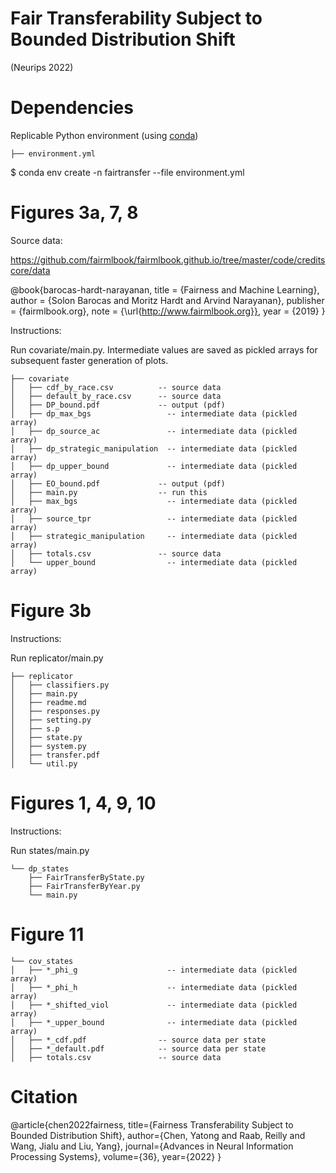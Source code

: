 # Fair Transferability Subject to Bounded Distribution Shift

(Neurips 2022)

# Dependencies

Replicable Python environment
(using [conda](https://docs.conda.io/en/latest/miniconda.html))

```
├── environment.yml
```

$ conda env create -n fairtransfer --file environment.yml

# Figures 3a, 7, 8

Source data:

https://github.com/fairmlbook/fairmlbook.github.io/tree/master/code/creditscore/data

@book{barocas-hardt-narayanan,
  title = {Fairness and Machine Learning},
  author = {Solon Barocas and Moritz Hardt and Arvind Narayanan},
  publisher = {fairmlbook.org},
  note = {\url{http://www.fairmlbook.org}},
  year = {2019}
}

Instructions:

Run covariate/main.py. Intermediate values are saved as pickled arrays
for subsequent faster generation of plots.

```
├── covariate
│   ├── cdf_by_race.csv          -- source data
│   ├── default_by_race.csv      -- source data
│   ├── DP_bound.pdf             -- output (pdf)
│   ├── dp_max_bgs                 -- intermediate data (pickled array)
│   ├── dp_source_ac               -- intermediate data (pickled array)
│   ├── dp_strategic_manipulation  -- intermediate data (pickled array)
│   ├── dp_upper_bound             -- intermediate data (pickled array)
│   ├── EO_bound.pdf             -- output (pdf)
│   ├── main.py                  -- run this
│   ├── max_bgs                    -- intermediate data (pickled array)
│   ├── source_tpr                 -- intermediate data (pickled array)
│   ├── strategic_manipulation     -- intermediate data (pickled array)
│   ├── totals.csv               -- source data
│   └── upper_bound                -- intermediate data (pickled array)
```

# Figure 3b

Instructions:

Run replicator/main.py

```
├── replicator
│   ├── classifiers.py
│   ├── main.py
│   ├── readme.md
│   ├── responses.py
│   ├── setting.py
│   ├── s.p
│   ├── state.py
│   ├── system.py
│   ├── transfer.pdf
│   └── util.py
```

# Figures 1, 4, 9, 10

Instructions:

Run states/main.py

```
└── dp_states
    ├── FairTransferByState.py
    ├── FairTransferByYear.py
    └── main.py
```


# Figure 11

```
└── cov_states
│   ├── *_phi_g                    -- intermediate data (pickled array)
│   ├── *_phi_h                    -- intermediate data (pickled array)
│   ├── *_shifted_viol             -- intermediate data (pickled array)
│   ├── *_upper_bound              -- intermediate data (pickled array)
│   ├── *_cdf.pdf                -- source data per state
│   ├── *_default.pdf            -- source data per state
│   ├── totals.csv               -- source data
```
# Citation

@article{chen2022fairness,
  title={Fairness Transferability Subject to Bounded Distribution Shift},
  author={Chen, Yatong and Raab, Reilly and Wang, Jialu and Liu, Yang},
  journal={Advances in Neural Information Processing Systems},
  volume={36},
  year={2022}
}
